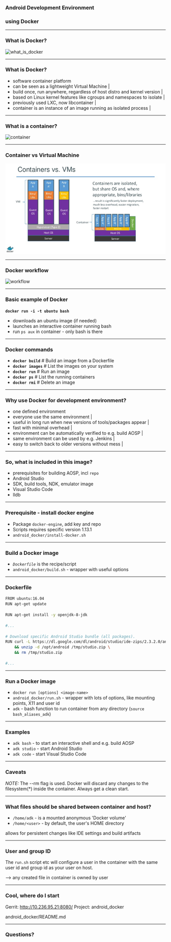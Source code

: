 ### Android Development Environment

### using Docker

---

### What is Docker?

![what_is_docker](https://denibertovic.com/talks/supercharge-development-env-using-docker/img/what_is_docker.png)

---

### What is Docker?

- software container platform
- can be seen as a lightweight Virtual Machine |
- build once, run anywhere, regardless of host distro and kernel version |
- based on Linux kernel features like cgroups and namespaces to isolate |
- previously used LXC, now libcontainer |
- container is an instance of an image running as isolated process |

---

### What is a container?

![container](https://denibertovic.com/talks/supercharge-development-env-using-docker/img/container.jpg)

---

### Container vs Virtual Machine

![container_vs_vm](assets/containers_vs_vm.jpg)

---

### Docker workflow

![workflow](https://denibertovic.com/talks/supercharge-development-env-using-docker/img/docker-flow.png)

---

### Basic example of Docker

**`docker run -i -t ubuntu bash`**

- downloads an ubuntu image (if needed)
- launches an interactive container running bash
- run `ps aux` in container - only bash is there

---

### Docker commands

- **`docker build`**    # Build an image from a Dockerfile
- **`docker images`**   # List the images on your system
- **`docker run`**      # Run an image
- **`docker ps`**       # List the running containers
- **`docker rmi`**      # Delete an image

---

### Why use Docker for development environment?

- one defined environment
- everyone use the same environment |
- useful in long run when new versions of tools/packages appear |
- fast with minimal overhead |
- environment can be automatically verified to e.g. build AOSP |
- same environment can be used by e.g. Jenkins |
- easy to switch back to older versions without mess |

---

### So, what is included in this image?

- prerequisites for building AOSP, incl `repo`
- Android Studio
- SDK, build tools, NDK, emulator image
- Visual Studio Code
- lldb

---

### Prerequisite - install docker engine

- Package `docker-engine`, add key and repo
- Scripts requires specific version 1.13.1
- `android_docker/install-docker.sh`

---

### Build a Docker image

- *`Dockerfile`* is the recipe/script
- `android_docker/build.sh` - wrapper with useful options

---

### Dockerfile

```bash
FROM ubuntu:16.04
RUN apt-get update

RUN apt-get install -y openjdk-8-jdk

#...

# Download specific Android Studio bundle (all packages).
RUN curl -L https://dl.google.com/dl/android/studio/ide-zips/2.3.2.0/android-studio-ide-162.3934792-linux.zip --output /tmp/studio.zip \
    && unzip -d /opt/android /tmp/studio.zip \
    && rm /tmp/studio.zip

#...

```

---

### Run a Docker image

- `docker run [options] <image-name>`
- `android_docker/run.sh` - wrapper with lots of options, like mounting points, X11 and user id
- `adk` - bash function to run container from any directory (`source bash_aliases_adk`)

---

### Examples

- `adk bash` - to start an interactive shell and e.g. build AOSP
- `adk studio` - start Android Studio
- `adk code` - start Visual Studio Code

---

### Caveats

*NOTE:* The --rm flag is used. Docker will discard any changes to the
filesystem(*) inside the container. Always get a clean start.

---

### What files should be shared between container and host?

- `/home/adk` - is a mounted anonymous 'Docker volume'
- `/home/<user>` - by default, the user's HOME directory

allows for persistent changes like IDE settings and build artifacts

---

### User and group ID

The `run.sh` script etc will configure a user in the container with the same
user id and group id as your user on host.

--> any created file in container is owned by user

---

### Cool, where do I start

Gerrit: http://10.236.95.21:8080/
Project: android_docker

android_docker/README.md

---

### Questions?

